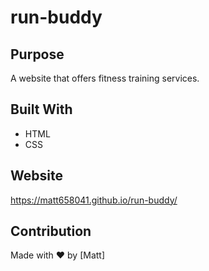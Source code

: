 # run-buddy

## Purpose
A website that offers fitness training services.

## Built With
* HTML
* CSS

## Website
https://matt658041.github.io/run-buddy/

## Contribution
Made with ❤️ by [Matt]
